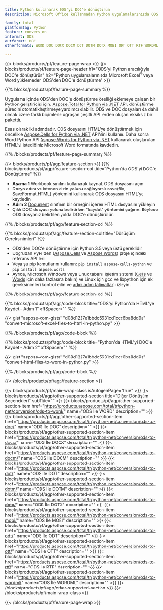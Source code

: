 ```yaml
---
title: Python kullanarak ODS'yi DOC'e dönüştürün
description: Microsoft Office kullanmadan Python uygulamalarınızda ODS'den DOC'e dönüştürme 

family: total
platformtag: Python
feature: conversion
informat: ODS
outformat: DOC
otherformats: WORD DOC DOCX DOCM DOT DOTM DOTX MOBI ODT OTT RTF WORDML

---
```

{{< blocks/products/pf/feature-page-wrap >}}
{{< blocks/products/pf/feature-page-header h1="ODS'yi Python aracılığıyla DOC'e dönüştürün" h2="Python uygulamalarınızda Microsoft Excel<sup>&reg;</sup> veya Word yüklemeden ODS'den DOC'e dönüştürme" >}}

{{% blocks/products/pf/feature-page-summary %}}

Uygulama içinde ODS'den DOC'e dönüştürme özelliği eklemeye çalışan bir Python geliştiricisi için. [Aspose.Total for Python via .NET](https://products.aspose.com/total/python-net/) API, dönüştürme sürecini otomatikleştirmeye yardımcı olabilir. ODS ve DOC dosyaları da dahil olmak üzere farklı biçimlerle uğraşan çeşitli API'lerden oluşan eksiksiz bir pakettir.

Esas olarak iki adımdadır. ODS dosyasını HTML'ye dönüştürmek için öncelikle [Aspose.Cells for Python via .NET](https://products.aspose.com/cells/python-net/) API'sini kullanın. Daha sonra Word Python API [Aspose.Words for Python via .NET](https://products.aspose.com/words/python-net/) kullanarak oluşturulan HTML'yi istediğiniz Microsoft Word formatında kaydedin. 

{{% /blocks/products/pf/feature-page-summary %}}

{{< blocks/products/pf/agp/feature-section >}}
{{% blocks/products/pf/agp/feature-section-col title="Python'da ODS'yi DOC'e Dönüştürme" %}}
- **Aşama 1** Workbook sınıfını kullanarak kaynak ODS dosyasını açın
- Dosya adını ve istenen dizin yolunu sağlayarak save(file, SaveFormat.HTML) yöntemini kullanarak ODS dosyasını HTML'ye kaydedin
-  **Adım 2** [Document](https://reference.aspose.com/words/python-net/aspose.words/document/) sınıfının bir örneğini içeren HTML dosyasını yükleyin
-  Çıktı DOC dosyası yolunu belirtirken "kaydet" yöntemini çağırın. Böylece ODS dosyanız belirtilen yolda DOC'e dönüştürülür.

{{% /blocks/products/pf/agp/feature-section-col %}}

{{% blocks/products/pf/agp/feature-section-col title="Dönüşüm Gereksinimleri" %}}

- ODS'den DOC'e dönüştürme için Python 3.5 veya üstü gereklidir
- Doğrudan PyPI'den ([Aspose.Cells](https://pypi.org/project/aspose-cells-python/) ve [Aspose.Words](https://pypi.org/project/aspose-words/)) proje içindeki referans API'leri
-  Veya şu pip komutlarını kullanın: ``pip install aspose-cells-python`` ve ```pip install aspose.words```
-  Ayrıca, Microsoft Windows veya Linux tabanlı işletim sistemi ([Cells](https://docs.aspose.com/cells/python-net/getting-started/#installation) ve [Words](https://docs.aspose.com/words/python-net/system-requirements/) için daha fazlasına bakın) ve Linux için gcc ve libpython için ek gereksinimleri kontrol edin ve [adım adım talimatlar](https://docs.aspose.com/words/python-net/installation/)'ı izleyin.
 

{{% /blocks/products/pf/agp/feature-section-col %}}

{{% blocks/products/pf/agp/code-block title="ODS'yi Python'da HTML'ye Kaydet - Adım 1" offSpacer="" %}}

{{< gist "aspose-com-gists" "d08d1227e1bbdc5631cd1ccc6ba8dd9a" "convert-microsoft-excel-files-to-html-in-python.py" >}}

{{% /blocks/products/pf/agp/code-block %}}

{{% blocks/products/pf/agp/code-block title="Python'da HTML'yi DOC'e Kaydet - Adım 2" offSpacer="" %}}

{{< gist "aspose-com-gists" "d08d1227e1bbdc5631cd1ccc6ba8dd9a" "convert-html-files-to-word-in-python.py" >}}

{{% /blocks/products/pf/agp/code-block %}}

{{< /blocks/products/pf/agp/feature-section >}}

{{< blocks/products/pf/main-wrap-class isAutogenPage="true" >}}
{{< blocks/products/pf/agp/other-supported-section title="Diğer Dönüşüm Seçenekleri" subTitle="" >}}
{{< blocks/products/pf/agp/other-supported-section-item href="https://products.aspose.com/total/tr/python-net/conversion/ods-to-word/" name="ODS İle WORD" description="" >}}
{{< blocks/products/pf/agp/other-supported-section-item href="https://products.aspose.com/total/tr/python-net/conversion/ods-to-doc/" name="ODS İle DOC" description="" >}}
{{< blocks/products/pf/agp/other-supported-section-item href="https://products.aspose.com/total/tr/python-net/conversion/ods-to-docx/" name="ODS İle DOCX" description="" >}}
{{< blocks/products/pf/agp/other-supported-section-item href="https://products.aspose.com/total/tr/python-net/conversion/ods-to-docm/" name="ODS İle DOCM" description="" >}}
{{< blocks/products/pf/agp/other-supported-section-item href="https://products.aspose.com/total/tr/python-net/conversion/ods-to-dot/" name="ODS İle DOT" description="" >}}
{{< blocks/products/pf/agp/other-supported-section-item href="https://products.aspose.com/total/tr/python-net/conversion/ods-to-dotm/" name="ODS İle DOTM" description="" >}}
{{< blocks/products/pf/agp/other-supported-section-item href="https://products.aspose.com/total/tr/python-net/conversion/ods-to-dotx/" name="ODS İle DOTX" description="" >}}
{{< blocks/products/pf/agp/other-supported-section-item href="https://products.aspose.com/total/tr/python-net/conversion/ods-to-mobi/" name="ODS İle MOBI" description="" >}}
{{< blocks/products/pf/agp/other-supported-section-item href="https://products.aspose.com/total/tr/python-net/conversion/ods-to-odt/" name="ODS İle ODT" description="" >}}
{{< blocks/products/pf/agp/other-supported-section-item href="https://products.aspose.com/total/tr/python-net/conversion/ods-to-ott/" name="ODS İle OTT" description="" >}}
{{< blocks/products/pf/agp/other-supported-section-item href="https://products.aspose.com/total/tr/python-net/conversion/ods-to-rtf/" name="ODS İle RTF" description="" >}}
{{< blocks/products/pf/agp/other-supported-section-item href="https://products.aspose.com/total/tr/python-net/conversion/ods-to-wordml/" name="ODS İle WORDML" description="" >}}
{{< /blocks/products/pf/agp/other-supported-section >}}
{{< /blocks/products/pf/main-wrap-class >}}

{{< /blocks/products/pf/feature-page-wrap >}}